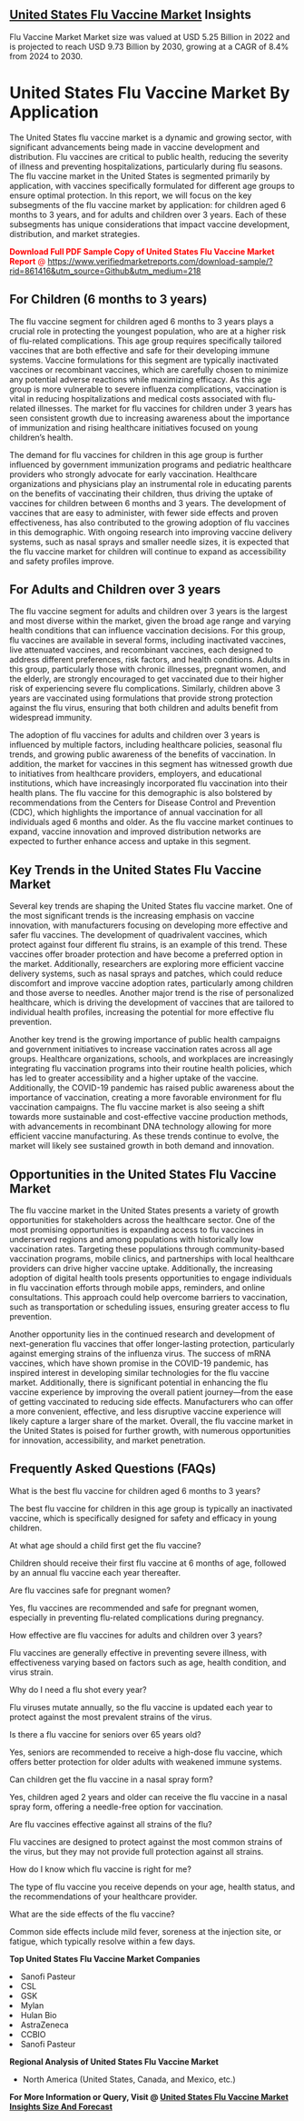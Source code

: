 <h2><a href="https://www.verifiedmarketreports.com/download-sample/?rid=861416&amp;utm_source=Github&amp;utm_medium=218" target="_blank">United States Flu Vaccine Market</a> Insights</h2><p>Flu Vaccine Market Market size was valued at USD 5.25 Billion in 2022 and is projected to reach USD 9.73 Billion by 2030, growing at a CAGR of 8.4% from 2024 to 2030.</p><p><h1>United States Flu Vaccine Market By Application</h1> <p>The United States flu vaccine market is a dynamic and growing sector, with significant advancements being made in vaccine development and distribution. Flu vaccines are critical to public health, reducing the severity of illness and preventing hospitalizations, particularly during flu seasons. The flu vaccine market in the United States is segmented primarily by application, with vaccines specifically formulated for different age groups to ensure optimal protection. In this report, we will focus on the key subsegments of the flu vaccine market by application: for children aged 6 months to 3 years, and for adults and children over 3 years. Each of these subsegments has unique considerations that impact vaccine development, distribution, and market strategies. <p><span class=""><span style="color: #ff0000;"><strong>Download Full PDF Sample Copy of United States Flu Vaccine Market Report</strong> @ </span><a href="https://www.verifiedmarketreports.com/download-sample/?rid=861416&amp;utm_source=Github&amp;utm_medium=218" target="_blank">https://www.verifiedmarketreports.com/download-sample/?rid=861416&amp;utm_source=Github&amp;utm_medium=218</a></span></p></p> <h2>For Children (6 months to 3 years)</h2> <p>The flu vaccine segment for children aged 6 months to 3 years plays a crucial role in protecting the youngest population, who are at a higher risk of flu-related complications. This age group requires specifically tailored vaccines that are both effective and safe for their developing immune systems. Vaccine formulations for this segment are typically inactivated vaccines or recombinant vaccines, which are carefully chosen to minimize any potential adverse reactions while maximizing efficacy. As this age group is more vulnerable to severe influenza complications, vaccination is vital in reducing hospitalizations and medical costs associated with flu-related illnesses. The market for flu vaccines for children under 3 years has seen consistent growth due to increasing awareness about the importance of immunization and rising healthcare initiatives focused on young children’s health. <p>The demand for flu vaccines for children in this age group is further influenced by government immunization programs and pediatric healthcare providers who strongly advocate for early vaccination. Healthcare organizations and physicians play an instrumental role in educating parents on the benefits of vaccinating their children, thus driving the uptake of vaccines for children between 6 months and 3 years. The development of vaccines that are easy to administer, with fewer side effects and proven effectiveness, has also contributed to the growing adoption of flu vaccines in this demographic. With ongoing research into improving vaccine delivery systems, such as nasal sprays and smaller needle sizes, it is expected that the flu vaccine market for children will continue to expand as accessibility and safety profiles improve. <h2>For Adults and Children over 3 years</h2> <p>The flu vaccine segment for adults and children over 3 years is the largest and most diverse within the market, given the broad age range and varying health conditions that can influence vaccination decisions. For this group, flu vaccines are available in several forms, including inactivated vaccines, live attenuated vaccines, and recombinant vaccines, each designed to address different preferences, risk factors, and health conditions. Adults in this group, particularly those with chronic illnesses, pregnant women, and the elderly, are strongly encouraged to get vaccinated due to their higher risk of experiencing severe flu complications. Similarly, children above 3 years are vaccinated using formulations that provide strong protection against the flu virus, ensuring that both children and adults benefit from widespread immunity. <p>The adoption of flu vaccines for adults and children over 3 years is influenced by multiple factors, including healthcare policies, seasonal flu trends, and growing public awareness of the benefits of vaccination. In addition, the market for vaccines in this segment has witnessed growth due to initiatives from healthcare providers, employers, and educational institutions, which have increasingly incorporated flu vaccination into their health plans. The flu vaccine for this demographic is also bolstered by recommendations from the Centers for Disease Control and Prevention (CDC), which highlights the importance of annual vaccination for all individuals aged 6 months and older. As the flu vaccine market continues to expand, vaccine innovation and improved distribution networks are expected to further enhance access and uptake in this segment. <h2>Key Trends in the United States Flu Vaccine Market</h2> <p>Several key trends are shaping the United States flu vaccine market. One of the most significant trends is the increasing emphasis on vaccine innovation, with manufacturers focusing on developing more effective and safer flu vaccines. The development of quadrivalent vaccines, which protect against four different flu strains, is an example of this trend. These vaccines offer broader protection and have become a preferred option in the market. Additionally, researchers are exploring more efficient vaccine delivery systems, such as nasal sprays and patches, which could reduce discomfort and improve vaccine adoption rates, particularly among children and those averse to needles. Another major trend is the rise of personalized healthcare, which is driving the development of vaccines that are tailored to individual health profiles, increasing the potential for more effective flu prevention. <p>Another key trend is the growing importance of public health campaigns and government initiatives to increase vaccination rates across all age groups. Healthcare organizations, schools, and workplaces are increasingly integrating flu vaccination programs into their routine health policies, which has led to greater accessibility and a higher uptake of the vaccine. Additionally, the COVID-19 pandemic has raised public awareness about the importance of vaccination, creating a more favorable environment for flu vaccination campaigns. The flu vaccine market is also seeing a shift towards more sustainable and cost-effective vaccine production methods, with advancements in recombinant DNA technology allowing for more efficient vaccine manufacturing. As these trends continue to evolve, the market will likely see sustained growth in both demand and innovation. <h2>Opportunities in the United States Flu Vaccine Market</h2> <p>The flu vaccine market in the United States presents a variety of growth opportunities for stakeholders across the healthcare sector. One of the most promising opportunities is expanding access to flu vaccines in underserved regions and among populations with historically low vaccination rates. Targeting these populations through community-based vaccination programs, mobile clinics, and partnerships with local healthcare providers can drive higher vaccine uptake. Additionally, the increasing adoption of digital health tools presents opportunities to engage individuals in flu vaccination efforts through mobile apps, reminders, and online consultations. This approach could help overcome barriers to vaccination, such as transportation or scheduling issues, ensuring greater access to flu prevention. <p>Another opportunity lies in the continued research and development of next-generation flu vaccines that offer longer-lasting protection, particularly against emerging strains of the influenza virus. The success of mRNA vaccines, which have shown promise in the COVID-19 pandemic, has inspired interest in developing similar technologies for the flu vaccine market. Additionally, there is significant potential in enhancing the flu vaccine experience by improving the overall patient journey—from the ease of getting vaccinated to reducing side effects. Manufacturers who can offer a more convenient, effective, and less disruptive vaccine experience will likely capture a larger share of the market. Overall, the flu vaccine market in the United States is poised for further growth, with numerous opportunities for innovation, accessibility, and market penetration. <h2>Frequently Asked Questions (FAQs)</h2> <p>What is the best flu vaccine for children aged 6 months to 3 years?</p> <p>The best flu vaccine for children in this age group is typically an inactivated vaccine, which is specifically designed for safety and efficacy in young children.</p> <p>At what age should a child first get the flu vaccine?</p> <p>Children should receive their first flu vaccine at 6 months of age, followed by an annual flu vaccine each year thereafter.</p> <p>Are flu vaccines safe for pregnant women?</p> <p>Yes, flu vaccines are recommended and safe for pregnant women, especially in preventing flu-related complications during pregnancy.</p> <p>How effective are flu vaccines for adults and children over 3 years?</p> <p>Flu vaccines are generally effective in preventing severe illness, with effectiveness varying based on factors such as age, health condition, and virus strain.</p> <p>Why do I need a flu shot every year?</p> <p>Flu viruses mutate annually, so the flu vaccine is updated each year to protect against the most prevalent strains of the virus.</p> <p>Is there a flu vaccine for seniors over 65 years old?</p> <p>Yes, seniors are recommended to receive a high-dose flu vaccine, which offers better protection for older adults with weakened immune systems.</p> <p>Can children get the flu vaccine in a nasal spray form?</p> <p>Yes, children aged 2 years and older can receive the flu vaccine in a nasal spray form, offering a needle-free option for vaccination.</p> <p>Are flu vaccines effective against all strains of the flu?</p> <p>Flu vaccines are designed to protect against the most common strains of the virus, but they may not provide full protection against all strains.</p> <p>How do I know which flu vaccine is right for me?</p> <p>The type of flu vaccine you receive depends on your age, health status, and the recommendations of your healthcare provider.</p> <p>What are the side effects of the flu vaccine?</p> <p>Common side effects include mild fever, soreness at the injection site, or fatigue, which typically resolve within a few days.</p> </p><p><strong>Top United States Flu Vaccine Market Companies</strong></p><div data-test-id=""><p><li>Sanofi Pasteur</li><li> CSL</li><li> GSK</li><li> Mylan</li><li> Hulan Bio</li><li> AstraZeneca</li><li> CCBIO</li><li> Sanofi Pasteur</li></p><div><strong>Regional Analysis of&nbsp;United States Flu Vaccine Market</strong></div><ul><li dir="ltr"><p dir="ltr">North America&nbsp;(United States, Canada, and Mexico, etc.)</p></li></ul><p><strong>For More Information or Query, Visit @&nbsp;</strong><strong><a href="https://www.verifiedmarketreports.com/product/flu-vaccine-market/?utm_source=Github&amp;utm_medium=218" target="_blank">United States Flu Vaccine Market Insights Size And Forecast</a></strong></p></div>
